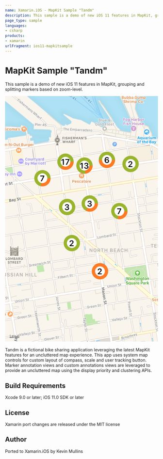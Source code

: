 ```yaml
---
name: Xamarin.iOS - MapKit Sample "Tandm"
description: This sample is a demo of new iOS 11 features in MapKit, grouping and splitting markers based on zoom-level. Tandm is a fictional bike sharing...
page_type: sample
languages:
- csharp
products:
- xamarin
urlFragment: ios11-mapkitsample
---
```

# MapKit Sample "Tandm"

This sample is a demo of new iOS 11 features in MapKit, grouping and splitting markers based on zoom-level.

![map zoomed out](Screenshots/01-zoomed-out.png)

Tandm is a fictional bike sharing application leveraging the latest MapKit features for an uncluttered map experience.
This app uses system map controls for custom layout of compass, scale and user tracking button. Marker annotation views and custom annotations views are leveraged to provide an uncluttered map using the display priority and clustering APIs.

## Build Requirements

Xcode 9.0 or later; iOS 11.0 SDK or later

## License

Xamarin port changes are released under the MIT license

## Author

Ported to Xamarin.iOS by Kevin Mullins
